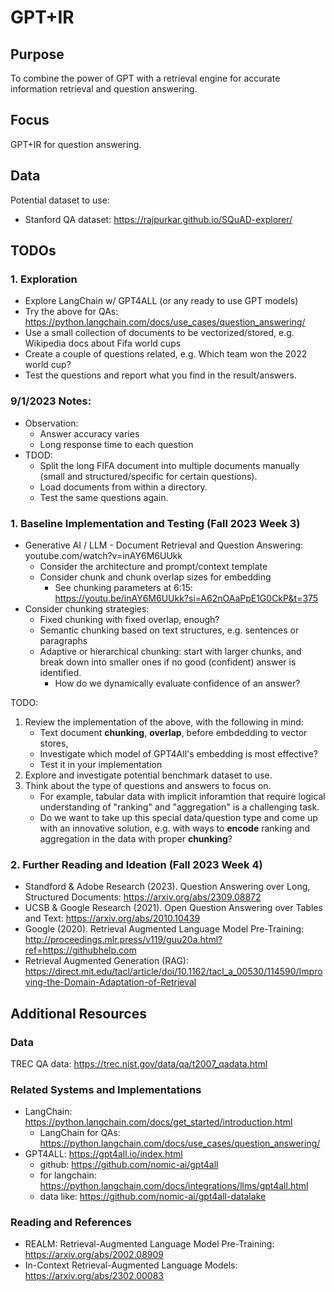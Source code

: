 # GPT+IR

## Purpose

To combine the power of GPT with a retrieval engine for accurate information retrieval and question answering. 

## Focus

GPT+IR for question answering. 

## Data

Potential dataset to use: 
+ Stanford QA dataset: https://rajpurkar.github.io/SQuAD-explorer/


## TODOs

### 1. Exploration

+ Explore LangChain w/ GPT4ALL (or any ready to use GPT models)
+ Try the above for QAs: https://python.langchain.com/docs/use_cases/question_answering/
+ Use a small collection of documents to be vectorized/stored, e.g. Wikipedia docs about Fifa world cups
+ Create a couple of questions related, e.g. Which team won the 2022 world cup? 
+ Test the questions and report what you find in the result/answers. 

### 9/1/2023 Notes: 

* Observation: 
    * Answer accuracy varies
    * Long response time to each question
* TDOD: 
    * Split the long FIFA document into multiple documents manually (small and structured/specific for certain questions). 
    * Load documents from within a directory. 
    * Test the same questions again. 

### 1. Baseline Implementation and Testing (Fall 2023 Week 3)

* Generative AI / LLM - Document Retrieval and Question Answering: youtube.com/watch?v=inAY6M6UUkk
    * Consider the architecture and prompt/context template
    * Consider chunk and chunk overlap sizes for embedding
        * See chunking parameters at 6:15: https://youtu.be/inAY6M6UUkk?si=A62nOAaPpE1G0CkP&t=375
* Consider chunking strategies: 
    * Fixed chunking with fixed overlap, enough? 
    * Semantic chunking based on text structures, e.g. sentences or paragraphs
    * Adaptive or hierarchical chunking: start with larger chunks, and break down into smaller ones if no good (confident) answer is identified. 
        * How do we dynamically evaluate confidence of an answer? 

TODO: 
1. Review the implementation of the above, with the following in mind: 
    * Text document **chunking**, **overlap**, before embdedding to vector stores, 
    * Investigate which model of GPT4All's embedding is most effective? 
    * Test it in your implementation
2. Explore and investigate potential benchmark dataset to use. 
3. Think about the type of questions and answers to focus on. 
    * For example, tabular data with implicit inforamtion that require logical understanding of "ranking" and "aggregation" is a challenging task. 
    * Do we want to take up this special data/question type and come up with an innovative solution, e.g. with ways to **encode** ranking and aggregation in the data with proper **chunking**? 

### 2. Further Reading and Ideation (Fall 2023 Week 4)

* Standford & Adobe Research (2023). Question Answering over Long, Structured Documents: https://arxiv.org/abs/2309.08872
* UCSB & Google Research (2021). Open Question Answering over Tables and Text: https://arxiv.org/abs/2010.10439
* Google (2020). Retrieval Augmented Language Model Pre-Training: http://proceedings.mlr.press/v119/guu20a.html?ref=https://githubhelp.com
* Retrieval Augmented Generation (RAG): https://direct.mit.edu/tacl/article/doi/10.1162/tacl_a_00530/114590/Improving-the-Domain-Adaptation-of-Retrieval

## Additional Resources

### Data

TREC QA data: https://trec.nist.gov/data/qa/t2007_qadata.html

### Related Systems and Implementations

+ LangChain: https://python.langchain.com/docs/get_started/introduction.html
    + LangChain for QAs: https://python.langchain.com/docs/use_cases/question_answering/
+ GPT4ALL: https://gpt4all.io/index.html
    + github: https://github.com/nomic-ai/gpt4all
    + for langchain: https://python.langchain.com/docs/integrations/llms/gpt4all.html
    + data like: https://github.com/nomic-ai/gpt4all-datalake

### Reading and References

* REALM: Retrieval-Augmented Language Model Pre-Training: https://arxiv.org/abs/2002.08909
* In-Context Retrieval-Augmented Language Models: https://arxiv.org/abs/2302.00083